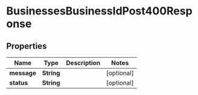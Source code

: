 

# BusinessesBusinessIdPost400Response


## Properties

Name | Type | Description | Notes
------------ | ------------- | ------------- | -------------
**message** | **String** |  |  [optional]
**status** | **String** |  |  [optional]



